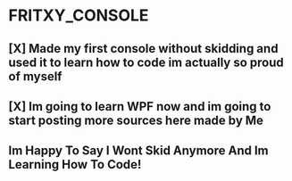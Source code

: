 # FRITXY_CONSOLE

[X] Made my first console without skidding and used it to learn how to code im actually so proud of myself
-----------------------------------------------------------------------------------------------------------
[X] Im going to learn WPF now and im going to start posting more sources here made by Me
-----------------------------------------------------------------------------------------------------------
Im Happy To Say I Wont Skid Anymore And Im Learning How To Code!
-----------------------------------------------------------------------------------------------------------
